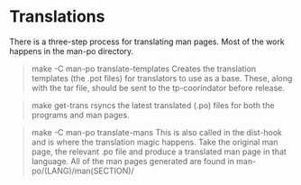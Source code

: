 Translations
============

There is a three-step process for translating man pages. Most
of the work happens in the man-po directory.

> make -C man-po translate-templates
Creates the translation templates (the .pot files) for translators
to use as a base. These, along with the tar file, should be sent
to the tp-coorindator before release.

> make get-trans
rsyncs the latest translated (.po) files for both the programs and
man pages.

> make -C man-po translate-mans
This is also called in the dist-hook and is where the translation
magic happens. Take the original man page, the relevant .po file
and produce a translated man page in that language.
All of the man pages generated are found in
man-po/(LANG)/man(SECTION)/
